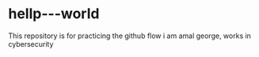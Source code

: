 # hellp---world
This repository is for practicing the github flow
i am amal george, works in cybersecurity
